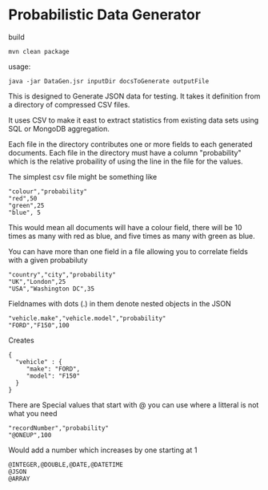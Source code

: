 Probabilistic Data Generator
==============

build

` mvn clean package `

usage:

`java -jar DataGen.jsr inputDir docsToGenerate outputFile`

This is designed to Generate JSON data for testing.
It takes it definition from a directory of compressed CSV files.

It uses CSV to make it east to extract statistics from existing data sets using SQL or
MongoDB aggregation.

Each file in the directory contributes one or more fields to each generated documents.
Each file in the directory must have a column "probability" which is the relative probaility
of using the line in the file for the values.

The simplest csv file might be something like

```
"colour","probability"
"red",50
"green",25
"blue", 5
```

This would mean all documents will have a colour field, there will be 10 times as many
with red as blue, and five times as many with green as blue.

You can have more than one field in a file allowing you to correlate fields with a given probabiluty

```angular2html
"country","city","probability"
"UK","London",25
"USA","Washington DC",35
```

Fieldnames with dots (.) in them denote nested objects in the JSON

```angular2html
"vehicle.make","vehicle.model","probability"
"FORD","F150",100
```

Creates

```angular2html
{ 
  "vehicle" : {
     "make": "FORD",
     "model": "F150"
  }
}
```

There are Special values that start with @ you can use where a litteral is not what you need

```angular2html
"recordNumber","probability"
"@ONEUP",100
```

Would add a number which increases by one starting at 1

````
@INTEGER,@DOUBLE,@DATE,@DATETIME
@JSON
@ARRAY
